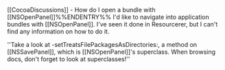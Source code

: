 [[CocoaDiscussions]]  - How do I open a bundle with [[NSOpenPanel]]%%ENDENTRY%%
I'd like to navigate into application bundles with [[NSOpenPanel]]. I've seen it done in Resourcerer, but I can't find any information on how to do it.

''Take a look at -setTreatsFilePackagesAsDirectories:, a method on [[NSSavePanel]], which is [[NSOpenPanel]]'s superclass. When browsing docs, don't forget to look at superclasses!''